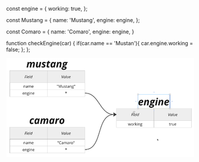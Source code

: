 const engine = {
    working: true,
};

const Mustang = {
    name: 'Mustang',
    engine: engine,
};

const Comaro = {
    name: 'Comaro',
    engine: engine,
}

function checkEngine(car) {
    if(car.name == 'Mustan'){
        car.engine.working = false;
    };
};

<!-- There is a error in the above code -->
<!-- In the both engine objects now we will get working as false -->
<!-- But we have set the Mustang object working as false -->

<!-- The error is due to that only single object is present in the memory and both mustang and comaro refer to the same object in the memory -->

![alt text](image.png)